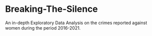 # Breaking-The-Silence
An in-depth Exploratory Data Analysis on the crimes reported against women during the period 2016-2021.
